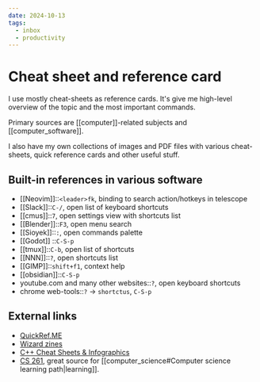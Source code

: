 ```yaml
---
date: 2024-10-13
tags:
  - inbox
  - productivity
---
```


# Cheat sheet and reference card

I use mostly cheat-sheets as reference cards. It's give me high-level overview
of the topic and the most important commands.

Primary sources are [[computer]]-related subjects and [[computer_software]].

I also have my own collections of images and PDF files with various
cheat-sheets, quick reference cards and other useful stuff.

## Built-in references in various software

- [[Neovim]]::`<leader>fk`, binding to search action/hotkeys in telescope
- [[Slack]]::`C-/`, open list of keyboard shortcuts
- [[cmus]]::`7`, open settings view with shortcuts list
- [[Blender]]::`F3`, open menu search
- [[Sioyek]]::`:`, open commands palette
- [[Godot]] ::`C-S-p`
- [[tmux]]::`C-b`, open list of shortcuts
- [[NNN]]::`?`, open shortcuts list
- [[GIMP]]::`shift+f1`, context help
- [[obsidian]]::`C-S-p`
- youtube.com and many other websites::`?`, open keyboard shortcuts
- chrome web-tools::`?` → `shortctus`, `C-S-p`

## External links

- [QuickRef.ME](https://quickref.me/)
- [Wizard zines](https://wizardzines.com/comics/)
- [C++ Cheat Sheets & Infographics](https://hackingcpp.com/cpp/cheat_sheets.html)
- [CS 261](https://w3.cs.jmu.edu/lam2mo/cs261_2016_08/calendar.html), great
source for [[computer_science#Computer science learning path|learning]].
